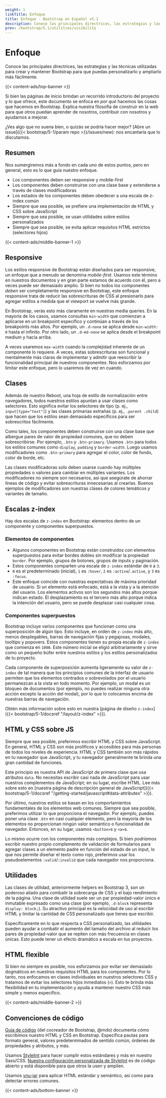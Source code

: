 ```yaml
---
weight: 1
linkTitle: Enfoque
title: Enfoque · Bootstrap en Español v5.1
description: Conoce las principales directrices, las estrategias y las técnicas utilizadas para crear y mantener Bootstrap para que puedas personalizarlo y ampliarlo más fácilmente.
prev: /bootstrap/5.1/utilities/visibility
---
```


# Enfoque

Conoce las principales directrices, las estrategias y las técnicas utilizadas para crear y mantener Bootstrap para que puedas personalizarlo y ampliarlo más fácilmente.

{{< content-ads/top-banner >}}

Si bien las páginas de inicio brindan un recorrido introductorio del proyecto y lo que ofrece, este documento se enfoca en _por qué_ hacemos las cosas que hacemos en Bootstrap. Explica nuestra filosofía de construir en la web para que otros puedan aprender de nosotros, contribuir con nosotros y ayudarnos a mejorar.

¿Ves algo que no suena bien, o quizás se podría hacer mejor? [Abre un issue]({{< bootstrap/5-1/param repo >}}/issues/new): nos encantaría que lo discutamos.

## Resumen

Nos sumergiremos más a fondo en cada uno de estos puntos, pero en general, esto es lo que guía nuestro enfoque.

- Los componentes deben ser responsive y mobile-first
- Los componentes deben construirse con una clase base y extenderse a través de clases modificadoras
- Los estados de los componentes deben obedecer a una escala de z-index común
- Siempre que sea posible, se prefiere una implementación de HTML y CSS sobre JavaScript
- Siempre que sea posible, se usan utilidades sobre estilos personalizados
- Siempre que sea posible, se evita aplicar requisitos HTML estrictos (selectores hijos)

{{< content-ads/middle-banner-1 >}}

## Responsive

Los estilos responsive de Bootstrap están diseñados para ser responsive, un enfoque que a menudo se denomina _mobile-first_. Usamos este término en nuestros documentos y en gran parte estamos de acuerdo con él, pero a veces puede ser demasiado amplio. Si bien no todos los componentes _deben_ ser completamente responsive en Bootstrap, este enfoque responsive trata de reducir las sobrescrituras de CSS al presionarlo para agregar estilos a medida que el viewport se vuelve más grande.

En Bootstrap, verás esto más claramente en nuestras media queries. En la mayoría de los casos, usamos consultas `min-width` que comienzan a aplicarse en un breakpoint específico y continúan a través de los breakpoints más altos. Por ejemplo, un `.d-none` se aplica desde `min-width: 0` hasta el infinito. Por otro lado, un `.d-md-none` se aplica desde el breakpoint medium y hacia arriba.

A veces usaremos `max-width` cuando la complejidad inherente de un componente lo requiere. A veces, estas sobrescrituras son funcional y mentalmente más claras de implementar y admitir que reescribir la funcionalidad principal de nuestros componentes. Nos esforzamos por limitar este enfoque, pero lo usaremos de vez en cuando.

## Clases

Además de nuestro Reboot, una hoja de estilo de normalización entre navegadores, todos nuestros estilos apuntan a usar clases como selectores. Esto significa evitar los selectores de tipo (p. ej., `input[type="text"]`) y las clases primarias extrañas (p. ej., `.parent .child`) que hacen que los estilos sean demasiado específicos para ser sobrescritos fácilmente.

Como tales, los componentes deben construirse con una clase base que albergue pares de valor de propiedad comunes, que no deben sobrescribirse. Por ejemplo, `.btn` y `.btn-primary`. Usamos `.btn` para todos los estilos comunes como `display`, `padding` y `border-width`. Luego usamos modificadores como `.btn-primary` para agregar el color, color de fondo, color de borde, etc.

Las clases modificadoras solo deben usarse cuando hay múltiples propiedades o valores para cambiar en múltiples variantes. Los modificadores no siempre son necesarios, así que asegúrate de ahorrar líneas de código y evitar sobrescrituras innecesarias al crearlas. Buenos ejemplos de modificadores son nuestras clases de colores temáticos y variantes de tamaño.

## Escalas z-index

Hay dos escalas de `z-index` en Bootstrap: elementos dentro de un componente y componentes superpuestos.

### Elementos de componentes

- Algunos componentes en Bootstrap están construidos con elementos superpuestos para evitar bordes dobles sin modificar la propiedad `border`. Por ejemplo, grupos de botones, grupos de inputs y paginación.
- Estos componentes comparten una escala de `z-index` estándar de `0` a `3`.
- `0` es el predeterminado (inicial), `1` es `:hover`, `2` es `:active`/`.active`, y `3` es `:focus`.
- Este enfoque coincide con nuestras expectativas de máxima prioridad de usuario. Si un elemento está enfocado, está a la vista y a la atención del usuario. Los elementos activos son los segundos más altos porque indican estado. El desplazamiento es el tercero más alto porque indica la intención del usuario, pero se puede desplazar casi cualquier cosa.

### Componentes superpuestos

Bootstrap incluye varios componentes que funcionan como una superposición de algún tipo. Esto incluye, en orden de `z-index` más alto, menús desplegables, barras de navegación fijas y pegajosas, modales, tooltips y popovers. Estos componentes tienen su propia escala de `z-index` que comienza en `1000`. Este número inicial se eligió arbitrariamente y sirve como un pequeño búfer entre nuestros estilos y los estilos personalizados de tu proyecto.

Cada componente de superposición aumenta ligeramente su valor de `z-index` de tal manera que los principios comunes de la interfaz de usuario permiten que los elementos centrados o sobrevolados por el usuario permanezcan a la vista en todo momento. Por ejemplo, un modal es un bloqueo de documentos (por ejemplo, no puedes realizar ninguna otra acción excepto la acción del modal), por lo que lo colocamos encima de nuestras barras de navegación.

Obtén más información sobre esto en nuestra [página de diseño `z-index`]({{< bootstrap/5-1/docsref "/layout/z-index" >}}).

## HTML y CSS sobre JS

Siempre que sea posible, preferimos escribir HTML y CSS sobre JavaScript. En general, HTML y CSS son más prolíficos y accesibles para más personas de todos los niveles de experiencia. HTML y CSS también son más rápidos en tu navegador que JavaScript, y tu navegador generalmente te brinda una gran cantidad de funciones.

Este principio es nuestra API de JavaScript de primera clase que usa atributos `data`. No necesitas escribir casi nada de JavaScript para usar nuestros complementos de JavaScript; en su lugar, escribe HTML. Lee más sobre esto en [nuestra página de descripción general de JavaScript]({{< bootstrap/5-1/docsref "/getting-started/javascript#data-attributes" >}}).

Por último, nuestros estilos se basan en los comportamientos fundamentales de los elementos web comunes. Siempre que sea posible, preferimos utilizar lo que proporciona el navegador. Por ejemplo, puedes poner una clase `.btn` en casi cualquier elemento, pero la mayoría de los elementos no proporcionan ningún valor semántico o funcionalidad de navegador. Entonces, en su lugar, usamos `<button>`s y `<a>`s.

Lo mismo ocurre con los componentes más complejos. Si bien *podríamos* escribir nuestro propio complemento de validación de formularios para agregar clases a un elemento padre en función del estado de un input, lo que nos permite diseñar el texto como rojo, preferimos usar los pseudoelementos `:valid`/`:invalid` que cada navegador nos proporciona.

## Utilidades

Las clases de utilidad, anteriormente helpers en Bootstrap 3, son un poderoso aliado para combatir la sobrecarga de CSS y el bajo rendimiento de la página. Una clase de utilidad suele ser un par propiedad-valor único e inmutable expresado como una clase (por ejemplo, `.d-block` representa `display: block;`). Su atractivo principal es la velocidad de uso al escribir HTML y limitar la cantidad de CSS personalizado que tienes que escribir.

Específicamente en lo que respecta a CSS personalizado, las utilidades pueden ayudar a combatir el aumento del tamaño del archivo al reducir los pares de propiedad-valor que se repiten con más frecuencia en clases únicas. Esto puede tener un efecto dramático a escala en tus proyectos.

## HTML flexible

Si bien no siempre es posible, nos esforzamos por evitar ser demasiado dogmáticos en nuestros requisitos HTML para los componentes. Por lo tanto, nos enfocamos en clases individuales en nuestros selectores CSS y tratamos de evitar los selectores hijos inmediatos (`>`). Esto te brinda más flexibilidad en tu implementación y ayuda a mantener nuestro CSS más simple y menos específico.

{{< content-ads/middle-banner-2 >}}

## Convenciones de código

[Guía de código](https://codeguide.co/) (del cocreador de Bootstrap, @mdo) documenta cómo escribimos nuestro HTML y CSS en Bootstrap. Especifica pautas para formato general, valores predeterminados de sentido común, órdenes de propiedades y atributos, y más.

Usamos [Stylelint](https://stylelint.io/) para hacer cumplir estos estándares y más en nuestro Sass/CSS. [Nuestra configuración personalizada de Stylelint](https://github.com/twbs/stylelint-config-twbs-bootstrap) es de código abierto y está disponible para que otros la usen y amplíen.

Usamos [vnu-jar](https://www.npmjs.com/package/vnu-jar) para aplicar HTML estándar y semántico, así como para detectar errores comunes.

{{< content-ads/bottom-banner >}}